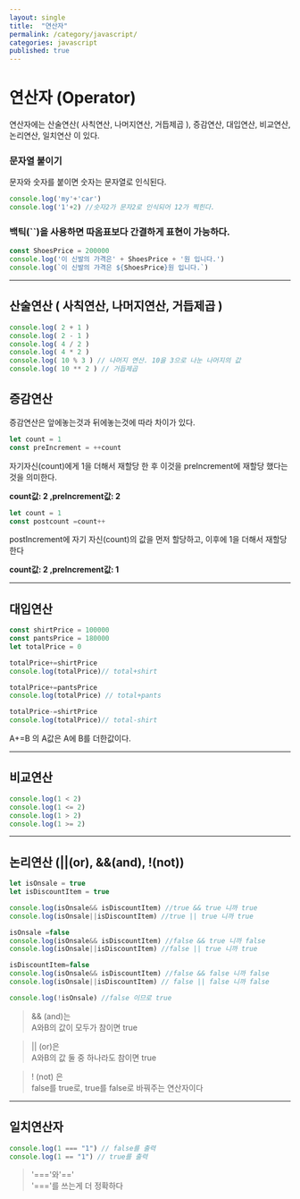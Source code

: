 ```yaml
---
layout: single
title:  "연산자"
permalink: /category/javascript/
categories: javascript
published: true
---
```

# 연산자 (Operator)
연산자에는 산술연산( 사칙연산, 나머지연산, 거듭제곱 ), 증감연산, 대입연산, 비교연산, 논리연산, 일치연산 이 있다.

### 문자열 붙이기

문자와 숫자를 붙이면 숫자는 문자열로 인식된다.

```js
console.log('my'+'car')
console.log('1'+2) //숫자2가 문자2로 인식되어 12가 찍힌다.
```

### 백틱(``)을 사용하면 따옴표보다 간결하게 표현이 가능하다.

```js
const ShoesPrice = 200000
console.log('이 신발의 가격은' + ShoesPrice + '원 입니다.')
console.log(`이 신발의 가격은 ${ShoesPrice}원 입니다.`)
```

---

## 산술연산 ( 사칙연산, 나머지연산, 거듭제곱 )

```js
console.log( 2 + 1 )
console.log( 2 - 1 )
console.log( 4 / 2 )
console.log( 4 * 2 )
console.log( 10 % 3 ) // 나머지 연산. 10을 3으로 나눈 나머지의 값
console.log( 10 ** 2 ) // 거듭제곱
```

## 증감연산

증감연산은 앞에놓는것과 뒤에놓는것에 따라 차이가 있다.

```js
let count = 1
const preIncrement = ++count
```

자기자신(count)에게 1을 더해서 재할당 한 후 이것을 preIncrement에 재할당 했다는 것을 의미한다.

**count값: 2 ,preIncrement값: 2**

```js
let count = 1
const postcount =count++
```
postIncrement에 자기 자신(count)의 값을 먼저 할당하고, 이후에 1을 더해서 재할당한다

**count값: 2 ,preIncrement값: 1**

---

## 대입연산

```js
const shirtPrice = 100000
const pantsPrice = 180000
let totalPrice = 0

totalPrice+=shirtPrice
console.log(totalPrice)// total+shirt

totalPrice+=pantsPrice
console.log(totalPrice) // total+pants

totalPrice-=shirtPrice
console.log(totalPrice)// total-shirt
```
A+=B 의 A값은 A에 B를 더한값이다.

---

## 비교연산

```js
console.log(1 < 2)
console.log(1 <= 2)
console.log(1 > 2)
console.log(1 >= 2)
```

---

## 논리연산 (||(or), &&(and), !(not))

```js
let isOnsale = true
let isDiscountItem = true

console.log(isOnsale&& isDiscountItem) //true && true 니까 true
console.log(isOnsale||isDiscountItem) //true || true 니까 true

isOnsale =false
console.log(isOnsale&& isDiscountItem) //false && true 니까 false
console.log(isOnsale||isDiscountItem) //false || true 니까 true

isDiscountItem=false
console.log(isOnsale&& isDiscountItem) //false && false 니까 false
console.log(isOnsale||isDiscountItem) // false || false 니까 false

console.log(!isOnsale) //false 이므로 true
```

> && (and)는  
A와B의 값이 모두가 참이면 true

> || (or)은  
A와B의 값 둘 중 하나라도 참이면 true

> ! (not) 은  
false를 true로, true를 false로 바꿔주는 연산자이다

---

## 일치연산자

```js
console.log(1 === "1") // false를 출력
console.log(1 == "1") // true를 출력
```
> '==='와'=='  
'==='를 쓰는게 더 정확하다
